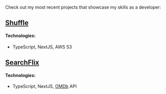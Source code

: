 Check out my most recent projects that showcase my skills as a developer:

## [Shuffle](https://shuffle-baila.pro/)
#### Technologies:
- TypeScript, NextJS, AWS S3

## [SearchFlix](https://search-flix-adrian-faustino.vercel.app/search)
#### Technologies:
- TypeScript, NextJS, [OMDb](https://www.omdbapi.com/) API

<!---
adrian-faustino/adrian-faustino is a ✨ special ✨ repository because its `README.md` (this file) appears on your GitHub profile.
You can click the Preview link to take a look at your changes.
--->
